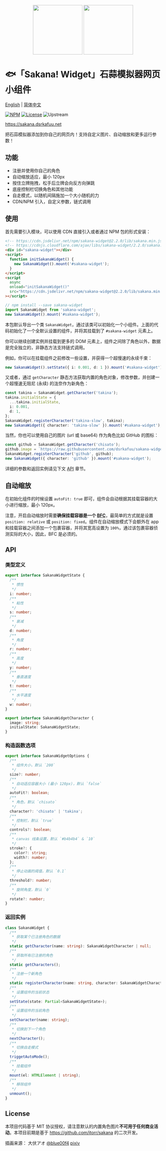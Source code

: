 <p align="center">
<img src="https://raw.githubusercontent.com/dsrkafuu/sakana-widget/main/src/characters/chisato.png" height="160px">
<img src="https://raw.githubusercontent.com/dsrkafuu/sakana-widget/main/src/characters/takina.png" height="160px">
</p>

# 🐟「Sakana! Widget」石蒜模拟器网页小组件

[English](https://github.com/dsrkafuu/sakana-widget/blob/main/README.md) | [简体中文](https://github.com/dsrkafuu/sakana-widget/blob/main/README.zh.md)

[![NPM](https://img.shields.io/npm/v/sakana-widget)](https://www.npmjs.com/package/sakana-widget)
[![License](https://img.shields.io/github/license/dsrkafuu/sakana-widget)](https://github.com/dsrkafuu/sakana-widget/blob/main/LICENSE)
![Upstream](https://img.shields.io/badge/upstream-3ad748a-blue)

<https://sakana.dsrkafuu.net>

把石蒜模拟器添加到你自己的网页内！支持自定义图片、自动缩放和更多运行参数！

## 功能

- 注册并使用你自己的角色
- 自动缩放适应，最小 120px
- 按住立牌拖拽，松手后立牌会向反方向弹跳
- 底座控制栏切换角色和其他功能
- 自走模式，以随机间隔施加一个大小随机的力
- CDN/NPM 引入，自定义参数，链式调用

## 使用

首先需要引入模块，可以使用 CDN 直接引入或者通过 NPM 包的形式安装：

```html
<!-- https://cdn.jsdelivr.net/npm/sakana-widget@2.2.0/lib/sakana.min.js -->
<!-- https://cdnjs.cloudflare.com/ajax/libs/sakana-widget/2.2.0/sakana.min.js -->
<div id="sakana-widget"></div>
<script>
  function initSakanaWidget() {
    new SakanaWidget().mount('#sakana-widget');
  }
</script>
<script
  async
  onload="initSakanaWidget()"
  src="https://cdn.jsdelivr.net/npm/sakana-widget@2.2.0/lib/sakana.min.js"
></script>
```

```ts
// npm install --save sakana-widget
import SakanaWidget from 'sakana-widget';
new SakanaWidget().mount('#sakana-widget');
```

本包默认导出一个类 `SakanaWidget`，通过该类可以初始化一个小组件。上面的代码初始化了一个全默认设置的组件，并将其挂载到了 `#sakana-widget` 元素上。

你可以继续创建实例并挂载到更多的 DOM 元素上，组件之间除了角色以外，数据是完全独立的，非静态方法支持链式调用。

例如，你可以在挂载组件之前修改一些设置，并获得一个超慢速的永续千束：

```ts
new SakanaWidget().setState({ i: 0.001, d: 1 }).mount('#sakana-widget');
```

又或者，通过 `getCharacter` 静态方法获取内置的角色对象，修改参数，并创建一个超慢速无阻尼 (永续) 的泷奈作为新角色：

```ts
const takina = SakanaWidget.getCharacter('takina');
takina.initialState = {
  ...takina.initialState,
  i: 0.001,
  d: 1,
};
SakanaWidget.registerCharacter('takina-slow', takina);
new SakanaWidget({ character: 'takina-slow' }).mount('#sakana-widget');
```

当然，你也可以使用自己的图片 (url 或 base64) 作为角色比如 GitHub 的图标：

```ts
const github = SakanaWidget.getCharacter('chisato');
github.image = `https://raw.githubusercontent.com/dsrkafuu/sakana-widget/main/public/github.png`;
SakanaWidget.registerCharacter('github', github);
new SakanaWidget({ character: 'github' }).mount('#sakana-widget');
```

详细的参数和返回实例请见下文 [API](#api) 章节。

## 自动缩放

在初始化组件的时候设置 `autoFit: true` 即可，组件会自动根据其挂载容器的大小进行缩放，最小 120px。

注意，开启自动缩放时需要**确保挂载容器是一个 [BFC](https://developer.mozilla.org/docs/Web/Guide/CSS/Block_formatting_context)**，最简单的方式就是设置 `position: relative` 或 `position: fixed`。组件在自动缩放模式下会额外在 app 和挂载容器之间添加一个包裹容器，并将其宽高设置为 `100%`，通过该包裹容器侦测实际的大小，因此，BFC 是必须的。

## API

### 类型定义

```ts
export interface SakanaWidgetState {
  /**
   * 惯性
   */
  i: number;
  /**
   * 粘性
   */
  s: number;
  /**
   * 衰减
   */
  d: number;
  /**
   * 角度
   */
  r: number;
  /**
   * 高度
   */
  y: number;
  /**
   * 垂直速度
   */
  t: number;
  /**
   * 水平速度
   */
  w: number;
}

export interface SakanaWidgetCharacter {
  image: string;
  initialState: SakanaWidgetState;
}
```

### 构造函数选项

```ts
export interface SakanaWidgetOptions {
  /**
   * 组件大小，默认 `200`
   */
  size?: number;
  /**
   * 自动适应容器大小 (最小 120px)，默认 `false`
   */
  autoFit?: boolean;
  /**
   * 角色，默认 `chisato`
   */
  character?: 'chisato' | 'takina';
  /**
   * 控制栏，默认 `true`
   */
  controls?: boolean;
  /**
   * canvas 线条设置，默认 `#b4b4b4` & `10`
   */
  stroke?: {
    color?: string;
    width?: number;
  };
  /**
   * 停止动画的阈值，默认 `0.1`
   */
  threshold?: number;
  /**
   * 旋转角度，默认 `0`
   */
  rotate?: number;
}
```

### 返回实例

```ts
class SakanaWidget {
  /**
   * 获取某个已注册角色的数据
   */
  static getCharacter(name: string): SakanaWidgetCharacter | null;
  /**
   * 获取所有已注册的角色
   */
  static getCharacters();
  /**
   * 注册一个新角色
   */
  static registerCharacter(name: string, character: SakanaWidgetCharacter);
  /**
   * 设置组件的当前状态
   */
  setState(state: Partial<SakanaWidgetState>);
  /**
   * 设置组件的当前角色
   */
  setCharacter(name: string);
  /**
   * 切换到下一个角色
   */
  nextCharacter();
  /**
   * 切换自走模式
   */
  triggetAutoMode();
  /**
   * 挂载组件
   */
  mount(el: HTMLElement | string);
  /**
   * 移除组件
   */
  unmount();
}
```

## License

本项目代码基于 MIT 协议授权，请注意默认的内置角色图片**不可用于任何商业活动**。本项目前期是基于 https://github.com/itorr/sakana 的二次开发。

插画来源： 大伏アオ [@blue00f4](https://twitter.com/blue00f4) [pixiv](https://pixiv.me/aoiroblue1340)
